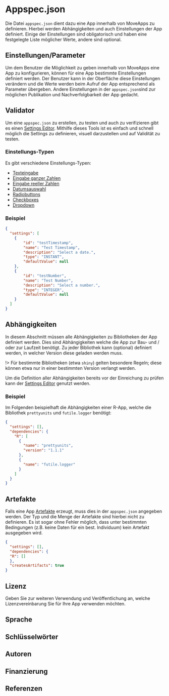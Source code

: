 # Appspec.json

Die Datei `appspec.json` dient dazu eine App innerhalb von MoveApps zu definieren. Hierbei werden Abhängigkeiten und auch Einstellungen der App definiert. Einige der Einstellungen sind obligatorisch und haben eine festgelegte Liste möglicher Werte, andere sind optional.


## Einstellungen/Parameter 

Um dem Benutzer die Möglichkeit zu geben innerhalb von MoveApps eine App zu konfigurieren, können für eine App bestimmte Einstellungen definiert werden.
Der Benutzer kann in der Oberfläche diese Einstellungen verändern und die Werte werden beim Aufruf der App entsprechend als Parameter übergeben. Andere Einstellungen in der `appspec.json`sind zur möglichen Publikation und Nachverfolgbarkeit der App gedacht.

## Validator

Um eine `appspec.json` zu erstellen, zu testen und auch zu verifizieren gibt es
einen [Settings Editor](https://www.moveapps.org/apps/settingseditor ':ignore'). Mithilfe dieses Tools ist es einfach
und schnell möglich die Settings zu definieren, visuell darzustellen und auf Validität zu testen.

### Einstellungs-Typen
Es gibt verschiedene Einstellungs-Typen: 
- [Texteingabe](de/string.md)
- [Eingabe ganzer Zahlen](de/integer.md)
- [Eingabe reeller Zahlen](de/double.md)
- [Datumsauswahl](de/instant.md)
- [Radiobuttons](de/radiobuttons.md)
- [Checkboxes](de/checkbox.md)
- [Dropdown](de/dropdown.md)


### Beispiel

```json
{
  "settings": [
    {
        "id": "testTimestamp",
        "name": "Test Timestamp",
        "description": "Select a date.",
        "type": "INSTANT",
        "defaultValue": null
    },
    {
        "id": "testNumber",
        "name": "Test Number",
        "description": "Select a number.",
        "type": "INTEGER",
        "defaultValue": null
    }
  ]
}
```
## Abhängigkeiten

In diesem Abschnitt müssen alle Abhängigkeiten zu Bibliotheken der App definiert werden. Dies sind Abhängigkeiten welche die App zur Bau- und / oder zur Laufzeit benötigt. Zu jeder Bibliothek kann (optional) definiert werden, in welcher Version diese geladen werden muss.

!> Für bestimmte Bibliotheken (etwa `shiny`) gelten besondere Regeln; diese können etwa nur in einer bestimmten Version
verlangt werden.

Um die Definition aller Abhängigkeiten bereits vor der Einreichung zu prüfen kann
der [Settings Editor](https://www.moveapps.org/apps/settingseditor) genutzt werden.

### Beispiel 

Im Folgenden beispielhaft die Abhängigkeiten einer R-App, welche die Bibliothek `prettyunits` und `futile.logger` benötigt:

```json
{
  "settings": [],
  "dependencies": {
    "R": [
      {
        "name": "prettyunits",
        "version": "1.1.1" 
      },
      {
        "name": "futile.logger"
      }
    ]
  }
}
```

## Artefakte
Falls eine App [Artefakte](de/copilot-r-sdk.md#Artefakte) erzeugt, muss dies in der `appspec.json` angegeben werden. Der Typ und die Menge der Artefakte sind hierbei nicht zu definieren. Es ist sogar ohne Fehler möglich, dass unter bestimmten Bedingungen (z.B. keine Daten für ein best. Individuum) kein Artefakt ausgegeben wird.
```json
{
  "settings": [],
  "dependencies": {
  "R": []
  },
  "createsArtifacts": true
}
```

## Lizenz
Geben Sie zur weiteren Verwendung und Veröffentlichung an, welche Lizenzvereinbarung Sie für Ihre App verwenden möchten.

## Sprache


## Schlüsselwörter


## Autoren


## Finanzierung


## Referenzen



